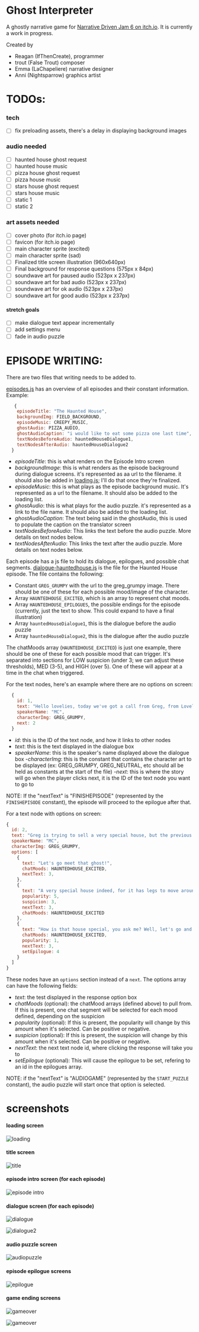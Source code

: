 # Ghost Interpreter

A ghostly narrative game for [Narrative Driven Jam 6 on itch.io](https://itch.io/jam/narrative-driven-jam-6). It is currently a work in progress.

Created by
- Reagan (IfThenCreate), programmer 
- trout (False Trout) composer
- Emma (LaChapeliere) narrative designer
- Anni (Nightsparrow) graphics artist

# TODOs:

### tech
- [ ] fix preloading assets, there's a delay in displaying background images

### audio needed
- [ ] haunted house ghost request
- [ ] haunted house music
- [ ] pizza house ghost request
- [ ] pizza house music
- [ ] stars house ghost request
- [ ] stars house music
- [ ] static 1
- [ ] static 2

### art assets needed
- [ ] cover photo (for itch.io page)
- [ ] favicon (for itch.io page)
- [ ] main character sprite (excited)
- [ ] main character sprite (sad)
- [ ] Finalized title screen illustration (960x640px)
- [ ] Final background for response questions (575px x 84px)
- [ ] soundwave art for paused audio (523px x 237px)
- [ ] soundwave art for bad audio (523px x 237px)
- [ ] soundwave art for ok audio (523px x 237px)
- [ ] soundwave art for good audio (523px x 237px)

#### stretch goals
- [ ] make dialogue text appear incrementally
- [ ] add settings menu
- [ ] fade in audio puzzle

# EPISODE WRITING:

<p>There are two files that writing needs to be added to. <p>

[episodes.js](./episodes.js) has an overview of all episodes and their constant information. Example: 

```js
   {
    episodeTitle: "The Haunted House",
    backgroundImg: FIELD_BACKGROUND,
    episodeMusic: CREEPY_MUSIC,
    ghostAudio: PIZZA_AUDIO,
    ghostAudioCaption: "i would like to eat some pizza one last time",
    textNodesBeforeAudio: hauntedHouseDialogue1,
    textNodesAfterAudio: hauntedHouseDialogue2
  }
```
- _episodeTitle_: this is what renders on the Episode Intro screen
- _backgroundImage_: this is what renders as the episode background during dialogue screens. it's represented as aa url to the filename. it should also be added in [loading.js](./loading.js); I'll do that once they're finalized.
- _episodeMusic_: this is what plays as the episode background music. It's represented as a url to the filename. It should also be added to the loading list. 
- _ghostAudio_: this is what plays for the audio puzzle. it's represented as a link to the file name. It should also be added to the loading list. 
- _ghostAudioCaption_: The text being said in the ghostAudio, this is used to populate the caption on the translator screen
- _textNodesBeforeAudio_: This links the text before the audio puzzle. More details on text nodes below. 
- _textNodesAfterAudio_: This links the text after the audio puzzle. More details on text nodes below. 

Each episode has a js file to hold its dialogue, epilogues, and possible chat segments. [dialogue-hauntedhouse.js](./dialogue-hauntedhouse.js) is the file for the Haunted House episode. The file contains the following:

- Constant `GREG_GRUMPY` with the url to the greg_grumpy image. There should be one of these for each possible mood/image of the character. 
- Array `HAUNTEDHOUSE_EXCITED`, which is an array to represent chat moods. 
- Array `HAUNTEDHOUSE_EPILOGUES`, the possible endings for the episode (currently, just the text to show. This could expand to have a final illustration)
- Array `hauntedHouseDialogue1`, this is the dialogue before the audio puzzle
- Array `hauntedHouseDialogue2`, this is the dialogue after the audio puzzle

The chatMoods array (`HAUNTEDHOUSE_EXCITED`) is just one example, there should be one of these for each possible mood that can trigger. It's separated into sections for LOW suspicion (under 3; we can adjust these thresholds), MED (3-5), and HIGH (over 5). One of these will appear at a time in the chat when triggered. 

For the text nodes, here's an example where there are no options on screen:
```js
  {
    id: 1,
    text: "Hello lovelies, today we've got a call from Greg, from Lovely Homes Real Estate!",
    speakerName: "MC",
    characterImg: GREG_GRUMPY,
    next: 2
  }
```
- _id_: this is the ID of the text node, and how it links to other nodes
- _text_: this is the text displayed in the dialogue box
- _speakerName_: this is the speaker's name displayed above the dialogue box
-_characterImg_: this is the constant that contains the character art to be displayed (ex: GREG_GRUMPY, GREG_NEUTRAL, etc should all be held as constants at the start of the file)
-_next_: this is where the story will go when the player clicks next, it is the ID of the text node you want to go to

NOTE:  If the "nextText" is "FINISHEPISODE" (represented by the `FINISHEPISODE` constant), the episode will proceed to the epilogue after that.

For a text node with options on screen:
```js
{
  id: 2,
  text: "Greg is trying to sell a very special house, but the previous owner isn't too happy about visitors...",
  speakerName: "MC",
  characterImg: GREG_GRUMPY,
  options: [
    {
      text: "Let's go meet that ghost!",
      chatMoods: HAUNTEDHOUSE_EXCITED,
      nextText: 3,
    },
    {
      text: "A very special house indeed, for it has legs to move around! (Popularity+, SUS+)",
      popularity: 5,
      suspicion: 3,
      nextText: 3,
      chatMoods: HAUNTEDHOUSE_EXCITED
    },
    {
      text: "How is that house special, you ask me? Well, let's go and see! (Popularity+)",
      chatMoods: HAUNTEDHOUSE_EXCITED,
      popularity: 1,
      nextText: 3,
      setEpilogue: 4
    }
  ]
}
```
These nodes have an `options` section instead of a `next`. The options array can have the following fields: 

- _text_: the test displayed in the response option box
- _chatMoods_ (optional): the chatMood arrays (defined above) to pull from. If this is present, one chat segment will be selected for each mood defined, depending on the suspicion
- _popularity_ (optional): If this is present, the popularity will change by this amount when it's selected. Can be positive or negative. 
- _suspicion_ (optional): If this is present, the suspicion will change by this amount when it's selected. Can be positive or negative. 
- _nextText_: the next text node id, where clicking the response will take you to
- _setEpilogue_ (optional): This will cause the epilogue to be set, refering to an id in the epilogues array. 

NOTE: if the "nextText" is "AUDIOGAME" (represented by the `START_PUZZLE` constant), the audio puzzle will start once that option is selected. 

# screenshots

#### loading screen
![loading](./screenshots/loading.png)

#### title screen
![title](./screenshots/title.png)

#### episode intro screen (for each episode)
![episode intro](./screenshots/episodeintro.png)

#### dialogue screen (for each episode)
![dialogue](./screenshots/dialogue1.png)

![dialogue2](./screenshots/dialogue2.png)

#### audio puzzle screen
![audiopuzzle](./screenshots/audiopuzzleupdate.png)

#### episode epilogue screens
![epilogue](./screenshots/episode-epilogue.png)

#### game ending screens
![gameover](./screenshots/gameover.png)

![gameover](./screenshots/gameepilogue.png)
